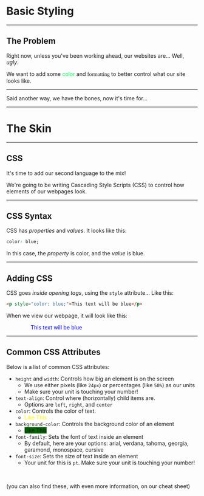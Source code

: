# Basic Styling

----

## The Problem

Right now, unless you've been working ahead, our websites are... Well, *ugly*.

We want to add some <span style="color: #00ff55;">color</span> and <span style="font-family: cursive;">formatting</span> to better control what our site looks like.

---

Said another way, we have the bones, now it's time for...

---

# The Skin

----

## CSS
It's time to add our second language to the mix!

We're going to be writing Cascading Style Scripts (CSS) to control how elements of our webpages look.

---

## CSS Syntax

CSS has *properties* and *values*. It looks like this:

```css
color: blue;
```

In this case, the *property* is color, and the *value* is blue.

---

## Adding CSS

CSS goes *inside opening tags*, using the `style` attribute... Like this:

```html
<p style="color: blue;">This text will be blue</p>
```

When we view our webpage, it will look like this:

<div style="margin-left: 64px">
<p style="color: blue;">This text will be blue</p>
</div>

----

## Common CSS Attributes
Below is a list of common CSS attributes:

* `height` and `width`: Controls how big an element is on the screen
  * We use either pixels (like `24px`) or percentages (like `50%`) as our units
  * Make sure your unit is touching your number!
* `text-align`: Control where (horizontally) child items are.
  * Options are `left`, `right`, and `center`
* `color`: Controls the color of text.
  * <span style="color: yellow;">Like This</span>
* `background-color`: Controls the background color of an element
  * <span style="background-color: darkgreen;">Like This</span>
* `font-family`: Sets the font of text inside an element
  * By default, here are your options: arial, verdana, tahoma, georgia, garamond, monospace, cursive
* `font-size`: Sets the size of text inside an element
  * Your unit for this is `pt`. Make sure your unit is touching your number!

&nbsp;

(you can also find these, with even more information, on our cheat sheet)

